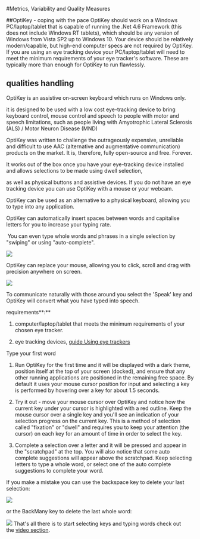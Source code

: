 #Metrics, Variability and Quality Measures

##OptiKey - coping with the pace 
OptiKey should work on a Windows PC/laptop/tablet that is capable of running the .Net 4.6 Framework (this does not include Windows RT tablets), 
which should be any version of Windows from Vista SP2 up to Windows 10.
Your device should be relatively modern/capable, but high-end computer specs are not required by OptiKey.
If you are using an eye tracking device your PC/laptop/tablet will need to meet the minimum requirements of your eye tracker's software. 
These are typically more than enough for OptiKey to run flawlessly.

## qualities handling
OptiKey is an assistive on-screen keyboard which runs on Windows only.

it is designed to be used with a low cost eye-tracking device to bring keyboard control, mouse control and speech to people with motor and speech limitations, such as people living with Amyotrophic Lateral Sclerosis (ALS) / Motor Neuron Disease (MND)

OptiKey was written to challenge the outrageously expensive, unreliable and difficult to use AAC (alternative and augmentative communication) products on the market. It is, therefore, fully open-source and free. Forever.

It works out of the box once you have your eye-tracking device installed and allows selections to be made using dwell selection,

as well as physical buttons and assistive devices. If you do not have an eye tracking device you can use OptiKey with a mouse or your webcam.

OptiKey can be used as an alternative to a physical keyboard, allowing you to type into any application.

OptiKey can automatically insert spaces between words and capitalise letters for you to increase your typing rate.

 You can even type whole words and phrases in a single selection by "swiping" or using "auto-complete".

![](https://github.com/adirel/ASOSMA/blob/master/OptiKey/images/image1.PNG)

OptiKey can replace your mouse, allowing you to click, scroll and drag with precision anywhere on screen.

![](https://github.com/adirel/ASOSMA/blob/master/OptiKey/images/image2.PNG)

To communicate naturally with those around you select the 'Speak' key and OptiKey will convert what you have typed into speech.

requirements**:**

1.  computer/laptop/tablet that meets the minimum requirements of your chosen eye tracker.

2.  eye tracking devices, [guide Using eye trackers](https://github.com/JuliusSweetland/OptiKey/wiki/Using-eye-trackers)

Type your first word

1.  Run OptiKey for the first time and it will be displayed with a dark theme, position itself at the top of your screen (docked), and ensure that any other running applications are positioned in the remaining free space. By default it uses your mouse cursor position for input and selecting a key is performed by hovering over a key for about 1.5 seconds.

2.  Try it out - move your mouse cursor over OptiKey and notice how the current key under your cursor is highlighted with a red outline. Keep the mouse cursor over a single key and you'll see an indication of your selection progress on the current key. This is a method of selection called "fixation" or "dwell" and requires you to keep your attention (the cursor) on each key for an amount of time in order to select the key.

3.  Complete a selection over a letter and it will be pressed and appear in the "scratchpad" at the top. You will also notice that some auto complete suggestions will appear above the scratchpad. Keep selecting letters to type a whole word, or select one of the auto complete suggestions to complete your word.

If you make a mistake you can use the backspace key to delete your last selection:

![](https://github.com/adirel/ASOSMA/blob/master/OptiKey/images/image3.PNG)

or the BackMany key to delete the last whole word:

![](https://github.com/adirel/ASOSMA/blob/master/OptiKey/images/image4.PNG)
That's all there is to start selecting keys and typing words
check out the [video section](https://github.com/JuliusSweetland/OptiKey/wiki/Videos).

